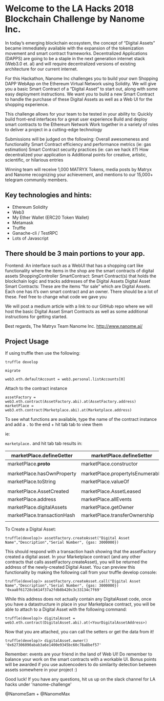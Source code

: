 

# Welcome to the LA Hacks 2018 Blockchain Challenge by Nanome Inc.

In today’s emerging blockchain ecosystem, the concept of “Digital Assets” became immediately available with the expansion of the tokenization movement and smart contract frameworks. Decentralized Applications (DAPPS) are going to be a staple in the next generation internet stack (Web3.0 et. al) and will require decentralized versions of existing architecture for our current internet.

For this Hackathon, Nanome Inc challenges you to build your own Shopping DAPP WebApp on the Ethereum Virtual Network using Solidity. We will give you a basic Smart Contract of a “Digital Asset” to start out, along with some easy deployment instructions. We want you to build a new Smart Contract to handle the purchase of these Digital Assets as well as a Web UI for the shopping experience.

This challenge allows for your team to be tested in your ability to:
Quickly build front-end interfaces for a great user experience
Build and deploy smart contracts to the Ethereum Network
Work together in a variety of roles to deliver a project in a cutting-edge technology

Submissions will be judged on the following:
Overall awesomeness and functionality
Smart Contract efficiency and performance metrics (ie: gas estimation)
Smart Contract security practices (ie: can we hack it?)
How decentralized your application is
Additional points for creative, artistic, scientific, or hilarious entries

Winning team will receive 1,000 MATRYX Tokens, media posts by Matryx and Nanome recognizing your achievement, and mentions to our 15,000+ telegram community members.

## Key technologies and hints:
* Ethereum Solidity
* Web3
* My Ether Wallet (ERC20 Token Wallet)
* Metamask
* Truffle
* Ganache-cli / TestRPC
* Lots of Javascript

## There should be 3 main portions to your app.
Frontend: An interface such as a WebUI that has a shopping cart like functionality where the items in the shop are the smart contracts of digital assets
ShoppingController SmartContract: Smart Contract(s) that holds the blockchain logic and tracks addresses of the Digital Assets
Digital Asset Smart Contracts: These are the items “for sale” which are Digital Assets. Each one has it’s own smart contract and an owner. There should be a lot of these. Feel free to change what code we gave you

We will post a medium article with a link to our GitHub repo where we will host the basic Digital Asset Smart Contracts as well as some additional instructions for getting started.

Best regards,
The Matryx Team
Nanome Inc.
http://www.nanome.ai/ 


## Project Usage

If using truffle then use the following:

```
truffle develop
```

```
migrate
```

```
web3.eth.defaultAccount = web3.personal.listAccounts[0]
```

Attach to the contract instance
```
assetFactory = web3.eth.contract(AssetFactory.abi).at(AssetFactory.address)
marketPlace = web3.eth.contract(Marketplace.abi).at(Marketplace.address)
```

To see what functions are available, type the name of the contract instance and add a `.` to the end + hit tab tab to view them

ie:

```marketplace.``` and hit tab tab results in:

| marketPlace.__defineGetter__ | marketPlace.__defineSetter__     | marketPlace.__lookupGetter__    | marketPlace.__lookupSetter__   |
|------------------------------|----------------------------------|---------------------------------|--------------------------------|
| marketPlace.__proto__        | marketPlace.constructor          |                                 |                                |
|                              |                                  |                                 |                                |
| marketPlace.hasOwnProperty   | marketPlace.propertyIsEnumerable | marketPlace.isPrototypeOf       | marketPlace.toLocaleString     |
| marketPlace.toString         | marketPlace.valueOf              |                                 |                                |
|                              |                                  |                                 |                                |
| marketPlace.AssetCreated     | marketPlace.AssetLeased          | marketPlace.AssetSold           | marketPlace._eth               |
| marketPlace.address          | marketPlace.allEvents            | marketPlace.assetFactoryAddress | marketPlace.createDigitalAsset |
| marketPlace.digitalAssets    | marketPlace.getOwner             | marketPlace.isOwner             | marketPlace.owner              |
| marketPlace.transactionHash  | marketPlace.transferOwnership    |                                 |                                |
|                              |                                  |                                 |                                |

To Create a Digital Asset:

```
truffle(develop)> assetFactory.createAsset("Digital Asset Name","Description","Serial Number", {gas: 3000000})
```

This should respond with a transaction hash showing that the assetFactory created a digital asset. In your Marketplace contract (and any other contracts that calls assetFactory.createAsset),
you will be returned the address of the newly-created Digital Asset. You can preview this functionality by making the following call from your truffle develop console:

```
truffle(develop)> assetFactory.createAsset.call("Digital Asset Name","Description","Serial Number", {gas: 3000000})
'0xaa8f61728cb614f37a2fdb8b420c3c33134c7f69'
```

While this address does not actually contain any DigitalAsset code, once you have a datastructure in place in your Marketplace contract, you will be able to attach to a Digital Asset with the following command:

```
truffle(develop)> digitalAsset = web3.eth.contract(DigitalAsset.abi).at(<YourDigitalAssetAddress>)
```


Now that you are attached, you can call the setters or get the data from it!

```
truffle(develop)> digitalAsset.owner()
'0x627306090abab3a6e1400e9345bc60c78a8bef57'
```

Remember: events are your friend in the land of Web UI! Do remember to balance your work on the smart contracts with a workable UI. Bonus points will be awarded if you use autoencoders to do similarity detection between assets somewhere in your project :)

Good luck!
If you have any questions, hit us up on the slack channel for LA hacks under 'nanome-challenge'

@NanomeSam + @NanomeMax
